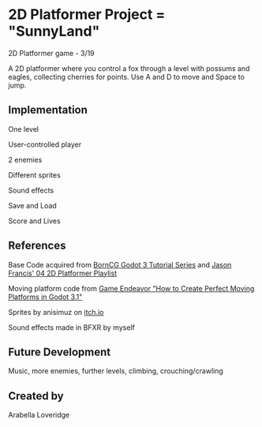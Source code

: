 # 2D Platformer Project = "SunnyLand"
2D Platformer game - 3/19

A 2D platformer where you control a fox through a level with possums and eagles, collecting cherries for points. Use A and D to move and Space to jump. 

## Implementation
One level

User-controlled player

2 enemies

Different sprites 

Sound effects

Save and Load

Score and Lives 

## References
Base Code acquired from [BornCG Godot 3 Tutorial Series](https://www.youtube.com/playlist?list=PLda3VoSoc_TSBBOBYwcmlamF1UrjVtccZ) and [Jason Francis' 04 2D Platformer Playlist](https://www.youtube.com/playlist?list=PL3V-_hJz2cV9H5MfHawcQOSgLniG3iT8w)

Moving platform code from [Game Endeavor "How to Create Perfect Moving Platforms in Godot 3.1"](https://www.youtube.com/watch?v=mBNa8LcAsns)

Sprites by anisimuz on [itch.io](https://ansimuz.itch.io/sunny-land-pixel-game-art)

Sound effects made in BFXR by myself


## Future Development
Music, more enemies, further levels, climbing, crouching/crawling

## Created by
Arabella Loveridge

